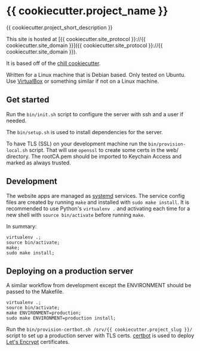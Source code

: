 # {{ cookiecutter.project_name }}

{{ cookiecutter.project_short_description }}

This site is hosted at [{{ cookiecutter.site_protocol }}://{{ cookiecutter.site_domain }}]({{ cookiecutter.site_protocol }}://{{ cookiecutter.site_domain }}).

It is based off of the [chill cookiecutter](https://github.com/jkenlooper/cookiecutter-chill).

Written for a Linux machine that is Debian based.  Only tested on Ubuntu.  Use
 [VirtualBox](https://www.virtualbox.org/) or something similar if not on
 a Linux machine.

## Get started

Run the `bin/init.sh` script to configure the server with ssh and a user if needed.

The `bin/setup.sh` is used to install dependencies for the server.

To have TLS (SSL) on your development machine run the `bin/provision-local.sh`
script. That will use `openssl` to create some certs in the web/ directory.
The rootCA.pem should be imported to Keychain Access and marked as always trusted.

## Development

The website apps are managed as 
[systemd](https://freedesktop.org/wiki/Software/systemd/) services.
The service config files are created by running `make` and installed with 
`sudo make install`.  It is recommended to use Python's `virtualenv .`
and activating each time for a new shell with `source bin/activate` before
running `make`.

In summary:

```
virtualenv .;
source bin/activate;
make;
sudo make install;
```


## Deploying on a production server

A similar workflow from development except the ENVIRONMENT should be passed to
the Makefile.  

```
virtualenv .;
source bin/activate;
make ENVIRONMENT=production;
sudo make ENVIRONMENT=production install;
```

Run the `bin/provision-certbot.sh /srv/{{ cookiecutter.project_slug }}/`
script to set up a production server with TLS certs.
[certbot](https://certbot.eff.org/) is used to
deploy [Let's Encrypt](https://letsencrypt.org/) certificates.
